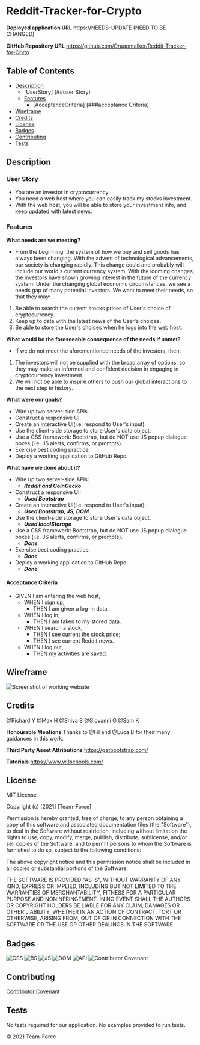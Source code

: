 # Reddit-Tracker-for-Crypto

**Deployed application URL**
https://NEEDS-UPDATE (NEED TO BE CHANGED)

**GitHub Repository URL**
https://github.com/Dragontalker/Reddit-Tracker-for-Cryto


## Table of Contents

* [Description](#description)
    * [UserStory] (##user Story)
    * [Features](##features)
        * [AcceptanceCriteria] (###acceptance Criteria)
* [Wireframe](#wireframe)
* [Credits](#credits)
* [License](#license)
* [Badges](#badges)
* [Contributing](#contributing)
* [Tests](#tests)


## Description

### User Story

- You are an investor in cryptocurrency.
- You need a web host where you can easily track my stocks investment.
- With the web host, you will be able to store your investment info, and keep updated with latest news.

### Features

**What needs are we meeting?**
- From the beginning, the system of how we buy and sell goods has always been changing.
With the advent of technological advancements, our society is changing rapidly. This change could and probably will include our world's current currency system.
With the looming changes, the investors have shown growing interest in the future of the currency system.
Under the changing global economic circumstances, we see a needs gap of many potential investors. We want to meet their needs, so that they may:
1. Be able to search the current stocks prices of User's choice of cryptocurrency.
2. Keep up to date with the latest news of the User's choices.
3. Be able to store the User's choices when he logs into the web host.

**What would be the foreseeable consequence of the needs if unmet?**
- If we do not meet the aforementioned needs of the investors, then:
1. The investors will not be supplied with the broad array of options, so they may make an informed and confident decision in engaging in cryptocurrency investment.
2. We will not be able to inspire others to push our global interactions to the next step in history.

**What were our goals?**
- Wire up two server-side APIs.
- Construct a responsive UI.
- Create an interactive UI(i.e. respond to User's input).
- Use the client-side storage to store User's data object.
- Use a CSS framework: Bootstrap, but do NOT use JS popup dialogue boxes (i.e. JS alerts, confirms, or prompts).
- Exercise best coding practice.
- Deploy a working application to GitHub Repo.

**What have we done about it?**
- Wire up two server-side APIs:
    - **_Reddit and CoinGecko_**
- Construct a responsive UI:
    - **_Used Bootstrap_**
- Create an interactive UI(i.e. respond to User's input):
    - **_Used Bootstrap, JS, DOM_**
- Use the client-side storage to store User's data object.
    - **_Used localStorage_**
- Use a CSS framework: Bootstrap, but do NOT use JS popup dialogue boxes (i.e. JS alerts, confirms, or prompts).
    - **_Done_**
- Exercise best coding practice.
    - **_Done_**
- Deploy a working application to GitHub Repo.
    - **_Done_**

#### Acceptance Criteria

* GIVEN I am entering the web host,
    * WHEN I sign up,
        - THEN I am given a log-in data.
    * WHEN I log in,
        - THEN I am taken to my stored data.
    * WHEN I search a stock,
        - THEN I see current the stock price;
        - THEN I see current Reddit news.
    * WHEN I log out,
        - THEN my activities are saved.


## Wireframe

![Screenshot of working website](...)


## Credits

@Richard Y
@Max H
@Shiva S
@Giovanni O
@Sam K

**Honourable Mentions**
Thanks to @Fil and @Luca B for their many guidances in this work.

**Third Party Asset Attributions**
https://getbootstrap.com/

**Tutorials**
https://www.w3schools.com/


## License

MIT License

Copyright (c) [2021] [Team-Force]

Permission is hereby granted, free of charge, to any person obtaining a copy
of this software and associated documentation files (the "Software"), to deal
in the Software without restriction, including without limitation the rights
to use, copy, modify, merge, publish, distribute, sublicense, and/or sell
copies of the Software, and to permit persons to whom the Software is
furnished to do so, subject to the following conditions:

The above copyright notice and this permission notice shall be included in all
copies or substantial portions of the Software.

THE SOFTWARE IS PROVIDED "AS IS", WITHOUT WARRANTY OF ANY KIND, EXPRESS OR
IMPLIED, INCLUDING BUT NOT LIMITED TO THE WARRANTIES OF MERCHANTABILITY,
FITNESS FOR A PARTICULAR PURPOSE AND NONINFRINGEMENT. IN NO EVENT SHALL THE
AUTHORS OR COPYRIGHT HOLDERS BE LIABLE FOR ANY CLAIM, DAMAGES OR OTHER
LIABILITY, WHETHER IN AN ACTION OF CONTRACT, TORT OR OTHERWISE, ARISING FROM,
OUT OF OR IN CONNECTION WITH THE SOFTWARE OR THE USE OR OTHER DEALINGS IN THE
SOFTWARE.


## Badges

![CSS](https://img.shields.io/badge/HTML%2FCSS-100%25-blue)
![BS](https://img.shields.io/badge/Bootstrap%205.0-Rebel-purple)
![JS](https://img.shields.io/badge/JavaScript-Strife-purple)
![DOM](https://img.shields.io/badge/DOM-Destiny-critical)
![API](https://img.shields.io/badge/API-Reconciled-informational)
![Contributor Covenant](https://img.shields.io/badge/Contributor%20Covenant-v2.0%20adopted-ff69b4.svg)


## Contributing

[Contributor Covenant](https://www.contributor-covenant.org/version/2/0/code_of_conduct/code_of_conduct.md)


## Tests

No tests required for our application. No examples provided to run tests.

&copy; 2021 Team-Force